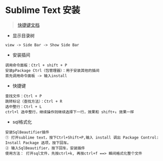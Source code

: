 # Sublime Text 安装

> [快捷键文档](http://www.codesec.net/view/219715.html)

- 显示目录树
```
view -> Side Bar -> Show Side Bar
```

- 安装插间
```
调用命令面板：Ctrl + shift + P 
安装pPackage Ctrl（包管理器）：用于安装其他的插间
首先调用命令面板 -> 输入install
```

- 快捷键
 ```
查找文件：Ctrl + P
跳转标记（查找方法）：Ctrl + R
选中整行：Ctrl + L
ctrl+l 选中整行，继续操作则继续选择下一行，效果和 shift+↓ 效果一样
```

- sql格式化
```
安装SqlBeautifier插件
① 打开sublime text，按下Ctrl+Shift+P,输入 install 调出 Package Control: Install Package 选项，按下回车。
② 输入SqlBeautifier，按下回车，安装插件
使用方法： 打开sql文件，先按ctrl+k, 再按ctrl+f ==> 瞬间格式化整个文件
```